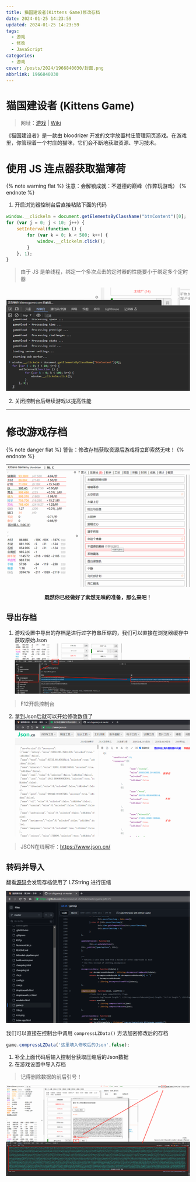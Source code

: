 ```yaml
---
title: 猫国建设者(Kittens Game)修改存档
date: 2024-01-25 14:23:59
updated: 2024-01-25 14:23:59
tags:
  - 游戏
  - 修改
  - JavaScript
categories:
  - 游戏
cover: /posts/2024/1966840030/封面.png
abbrlink: 1966840030
---
```


# 猫国建设者 (Kittens Game)
> 网址：[游戏](https://kittensgame.com/web/) | [Wiki](https://lolitalibrary.com/wiki/)

《猫国建设者》是一款由 bloodrizer 开发的文字放置村庄管理网页游戏。在游戏里，你管理着一个村庄的猫咪，它们会不断地获取资源、学习技术。

# 使用 JS 连点器获取猫薄荷
{% note warning flat %}
注意：会解锁成就：不道德的巅峰（作弊玩游戏）
{% endnote %}

1. 开启浏览器控制台后直接粘贴下面的代码
```JavaScript
window.__clickelm = document.getElementsByClassName("btnContent")[0];
for (var j = 0; j < 10; j++) {
    setInterval(function () {
        for (var k = 0; k < 500; k++) {
            window.__clickelm.click();
        }
    }, 1);
}
```
> 由于 JS 是单线程，绑定一个多次点击的定时器的性能要小于绑定多个定时器

![Alt text](猫国建设者-Kittens-Game-修改存档/连点.png)

2. 关闭控制台后继续游戏以提高性能

---

# 修改游戏存档
{% note danger flat %}
警告：修改存档获取资源后游戏将立即索然无味！
{% endnote %}

![Alt text](猫国建设者-Kittens-Game-修改存档/不道德的巅峰.png)

**<center>既然你已经做好了索然无味的准备，那么来吧！</center>**

## 导出存档

1. 游戏设置中导出的存档是进行过字符串压缩的，我们可以直接在浏览器缓存中获取原始Json
![Alt text](猫国建设者-Kittens-Game-修改存档/导出.png) 
> F12开启控制台

2. 拿到Json后就可以开始修改数值了
![Alt text](猫国建设者-Kittens-Game-修改存档/修改数据.png) 
> JSON在线解析：https://www.json.cn/
## 转码并导入

 翻看[源码](https://github.com/zhaolinxu/cat-zh/blob/master/game.js#L2316)会发现存档使用了 LZString 进行压缩

 ![Alt text](猫国建设者-Kittens-Game-修改存档/源码.png)

 我们可以直接在控制台中调用 `compressLZData()` 方法加密修改后的存档

```JavaScript
game.compressLZData('这里填入修改后的Json',false);
```
1. 补全上面代码后输入控制台获取压缩后的Json数据
2. 在游戏设置中导入存档
   
> 记得删除数据的前后引号！

![Alt text](猫国建设者-Kittens-Game-修改存档/控制台导入.png)



